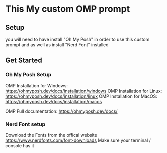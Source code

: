 # This My custom OMP prompt

## Setup
you will need to have install "Oh My Posh" in order to use this custom prompt and as well as install "Nerd Font" installed

## Get Started
### Oh My Posh Setup
OMP Installation for Windows: https://ohmyposh.dev/docs/installation/windows
OMP Installation for Linux: https://ohmyposh.dev/docs/installation/linux
OMP Installation for MacOS: https://ohmyposh.dev/docs/installation/macos

OMP Full documentation: https://ohmyposh.dev/docs/

### Nerd Font setup
Download the Fonts from the offical website
https://www.nerdfonts.com/font-downloads
Make sure your terminal / console has it

